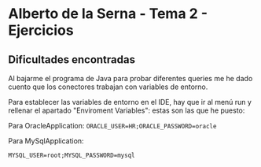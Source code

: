 # Alberto de la Serna - Tema 2 - Ejercicios

## Dificultades encontradas

Al bajarme el programa de Java para probar diferentes queries me he dado cuento que los conectores trabajan con variables de entorno.

Para establecer las variables de entorno en el IDE, hay que ir al menú run y rellenar el apartado "Enviroment Variables": estas son las que he puesto: 

Para OracleApplication:
`ORACLE_USER=HR;ORACLE_PASSWORD=oracle`

Para MySqlApplication:


`MYSQL_USER=root;MYSQL_PASSWORD=mysql`
